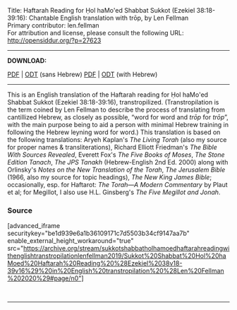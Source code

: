 <html>
<head></head>
<body>
Title: Haftarah Reading for Ḥol haMo'ed Shabbat Sukkot (Ezekiel 38:18-39:16): Chantable English translation with trōp, by Len Fellman<br />
Primary contributor: len.fellman<br />
For attribution and license, please consult the following URL: <a href="http://opensiddur.org/?p=27623">http://opensiddur.org/?p=27623</a>
<p />
<hr />

<strong>DOWNLOAD:</strong> 

<a href="https://archive.org/download/sukkotshabbatholhamoedhaftarahreadingwithenglishtranstropilationlenfellman2019/Sukkot%20Shabbat%20Hol%20haMoed%20Haftarah%20Reading%20%28Ezekiel%2038v18-39v16%29%20in%20English%20transtropilation%20%28Len%20Fellman%202020%29%20-%20english%20only.pdf">PDF</a> | <a href="https://archive.org/download/sukkotshabbatholhamoedhaftarahreadingwithenglishtranstropilationlenfellman2019/Sukkot%20Shabbat%20Hol%20haMoed%20Haftarah%20Reading%20%28Ezekiel%2038v18-39v16%29%20in%20English%20transtropilation%20%28Len%20Fellman%202020%29%20-%20english%20only.odt">ODT</a> (sans Hebrew)
<a href="https://archive.org/download/sukkotshabbatholhamoedhaftarahreadingwithenglishtranstropilationlenfellman2019/Sukkot%20Shabbat%20Hol%20haMoed%20Haftarah%20Reading%20%28Ezekiel%2038v18-39v16%29%20in%20English%20transtropilation%20%28Len%20Fellman%202020%29.pdf">PDF</a> | <a href="https://archive.org/download/sukkotshabbatholhamoedhaftarahreadingwithenglishtranstropilationlenfellman2019/Sukkot%20Shabbat%20Hol%20haMoed%20Haftarah%20Reading%20%28Ezekiel%2038v18-39v16%29%20in%20English%20transtropilation%20%28Len%20Fellman%202020%29.odt">ODT</a> (with Hebrew)

<hr />

This is an English translation of the Haftarah reading for Ḥol haMo'ed Shabbat Sukkot (Ezekiel 38:18-39:16), transtropilized. (Transtropilation is the term coined by Len Fellman to describe the process of translating from cantillized Hebrew, as closely as possible, “word for word and <em>trōp</em> for <em>trōp</em>”, with the main purpose being to aid a person with minimal Hebrew training in following the Hebrew leyning word for word.) This translation is based on the following translations: Aryeh Kaplan's <em>The Living Torah</em> (also my source for proper names &amp; transliterations), Richard Elliott Friedman's <em>The Bible With Sources Revealed</em>, Everett Fox's <em>The Five Books of Moses</em>, <em>The Stone Edition Tanach</em>, <em>The JPS Tanakh</em> (Hebrew-English 2nd Ed. 2000) along with Orlinsky's <em>Notes on the New Translation of the Torah</em>, <em>The Jerusalem Bible</em> (1966, also my source for topic headings), <em>The New King James Bible</em>; occasionally, esp. for Haftarot: <em>The Torah—A Modern Commentary</em> by Plaut et al; for Megillot, I also use H.L. Ginsberg's <em>The Five Megillot and Jonah</em>.

<h3>Source</h3>

[advanced_iframe securitykey="be1d939e6a1b36109171c7d5503b34cf9147aa7b" enable_external_height_workaround="true" src="https://archive.org/stream/sukkotshabbatholhamoedhaftarahreadingwithenglishtranstropilationlenfellman2019/Sukkot%20Shabbat%20Hol%20haMoed%20Haftarah%20Reading%20%28Ezekiel%2038v18-39v16%29%20in%20English%20transtropilation%20%28Len%20Fellman%202020%29#page/n0"]

&nbsp;

<hr />

&nbsp;
</body>
</html>